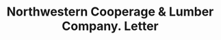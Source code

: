 ---
doi: 10.7916/D8X368J6
date_other: '1916'
date_other_textual: '1916'
form: correspondence
genre:
- Letters (correspondence)
name:
- Northwestern Cooperage & Lumber Company
object_in_context_url: https://biggert.cul.columbia.edu/items/view/ave_biggert_00627
subject_hierarchical_geographic:
- Gladstone, Michigan, United States
subject_name:
- Northwestern Cooperage & Lumber Company
title: Northwestern Cooperage & Lumber Company. Letter
sort_title: Northwestern Cooperage & Lumber Company. Letter
call_number: ave_biggert_00627
coordinates:
- 45.85277777777778,-87.02166666666666
pid: ave_biggert_00627
identifiers: ave_biggert_00627
thumbnail: https://derivativo-3.library.columbia.edu/iiif/2/ldpd:343634/full/!256,256/0/native.jpg
permalink: "/biggert/ave_biggert_00627/"
layout: iiif-image-page
---